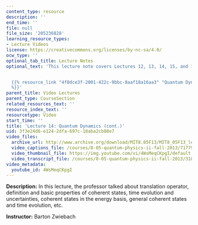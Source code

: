 ```yaml
---
content_type: resource
description: ''
end_time: ''
file: null
file_size: '205236828'
learning_resource_types:
- Lecture Videos
license: https://creativecommons.org/licenses/by-nc-sa/4.0/
ocw_type: ''
optional_tab_title: Lecture Notes
optional_text: 'This lecture note covers Lectures 12, 13, 14, 15, and 16.


  {{% resource_link "4f0dce3f-2001-422c-9bbc-8aaf18a16aa3" "Quantum Dynamics (PDF)"
  %}}'
parent_title: Video Lectures
parent_type: CourseSection
related_resources_text: ''
resource_index_text: ''
resourcetype: Video
start_time: ''
title: 'Lecture 14: Quantum Dynamics (cont.)'
uid: 3f3e24d6-e124-2dfa-697c-18aba2cb08e7
video_files:
  archive_url: http://www.archive.org/download/MIT8.05F13/MIT8_05F13_lec14_300k.mp4
  video_captions_file: /courses/8-05-quantum-physics-ii-fall-2013/71779ea0d74756d19b84c7e77f9a5f91_4WsMeqCKpgI.vtt
  video_thumbnail_file: https://img.youtube.com/vi/4WsMeqCKpgI/default.jpg
  video_transcript_file: /courses/8-05-quantum-physics-ii-fall-2013/31847a23868e3a547e2119d5ebad583f_4WsMeqCKpgI.pdf
video_metadata:
  youtube_id: 4WsMeqCKpgI
---
```


**Description:** In this lecture, the professor talked about translation operator, definition and basic properties of coherent states, time evolution and uncertainties, coherent states in the energy basis, general coherent states and time evolution, etc.

**Instructor:** Barton Zwiebach

